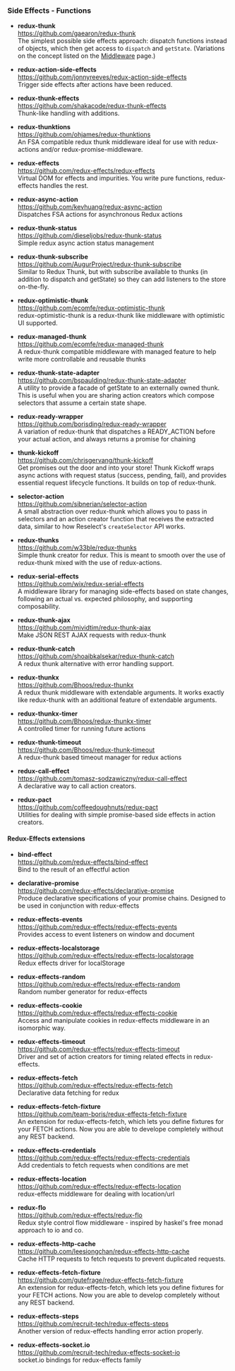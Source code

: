 ### Side Effects - Functions

- **redux-thunk**  
  https://github.com/gaearon/redux-thunk  
  The simplest possible side effects approach: dispatch functions instead of objects, which then get access to `dispatch` and `getState`.  (Variations on the concept listed on the [Middleware](middleware.md) page.)
  
- **redux-action-side-effects**  
  https://github.com/jonnyreeves/redux-action-side-effects  
  Trigger side effects after actions have been reduced.
  
- **redux-thunk-effects**  
  https://github.com/shakacode/redux-thunk-effects  
  Thunk-like handling with additions.
  
- **redux-thunktions**  
  https://github.com/ohjames/redux-thunktions  
  An FSA compatible redux thunk middleware ideal for use with redux-actions and/or redux-promise-middleware.
  
- **redux-effects**  
  https://github.com/redux-effects/redux-effects  
  Virtual DOM for effects and impurities. You write pure functions, redux-effects handles the rest.
  
- **redux-async-action**  
  https://github.com/kevhuang/redux-async-action  
  Dispatches FSA actions for asynchronous Redux actions 
  
- **redux-thunk-status**  
  https://github.com/dieseljobs/redux-thunk-status  
  Simple redux async action status management 
  
- **redux-thunk-subscribe**  
  https://github.com/AugurProject/redux-thunk-subscribe  
  Similar to Redux Thunk, but with subscribe available to thunks (in addition to dispatch and getState) so they can add listeners to the store on-the-fly.
  
- **redux-optimistic-thunk**  
  https://github.com/ecomfe/redux-optimistic-thunk  
  redux-optimistic-thunk is a redux-thunk like middleware with optimistic UI supported.
  
- **redux-managed-thunk**  
  https://github.com/ecomfe/redux-managed-thunk  
  A redux-thunk compatible middleware with managed feature to help write more controllable and reusable thunks 
  
- **redux-thunk-state-adapter**  
  https://github.com/bspaulding/redux-thunk-state-adapter  
  A utility to provide a facade of getState to an externally owned thunk. This is useful when you are sharing action creators which compose selectors that assume a certain state shape.
  
- **redux-ready-wrapper**  
  https://github.com/borisding/redux-ready-wrapper  
  A variation of redux-thunk that dispatches a READY_ACTION before your actual action, and always returns a promise for chaining
  
- **thunk-kickoff**  
  https://github.com/chrisgervang/thunk-kickoff  
  Get promises out the door and into your store!  Thunk Kickoff wraps async actions with request status (success, pending, fail), and provides essential request lifecycle functions. It builds on top of redux-thunk.
  
- **selector-action**  
  https://github.com/sibnerian/selector-action  
  A small abstraction over redux-thunk which allows you to pass in selectors and an action creator function that receives the extracted data, similar to how Reselect's `createSelector` API works.
  
- **redux-thunks**  
  https://github.com/w33ble/redux-thunks  
  Simple thunk creator for redux.  This is meant to smooth over the use of redux-thunk mixed with the use of redux-actions.
  
- **redux-serial-effects**  
  https://github.com/wix/redux-serial-effects  
  A middleware library for managing side-effects based on state changes, following an actual vs. expected philosophy, and supporting composability.
  
- **redux-thunk-ajax**  
  https://github.com/mividtim/redux-thunk-ajax  
  Make JSON REST AJAX requests with redux-thunk 
  
- **redux-thunk-catch**  
  https://github.com/shoaibkalsekar/redux-thunk-catch  
  A redux thunk alternative with error handling support.
  
- **redux-thunkx**  
  https://github.com/Bhoos/redux-thunkx  
  A redux thunk middleware with extendable arguments.  It works exactly like redux-thunk with an additional feature of extendable arguments.
  
- **redux-thunkx-timer**  
  https://github.com/Bhoos/redux-thunkx-timer  
  A controlled timer for running future actions
  
- **redux-thunk-timeout**  
  https://github.com/Bhoos/redux-thunk-timeout  
  A redux-thunk based timeout manager for redux actions
  
- **redux-call-effect**  
  https://github.com/tomasz-sodzawiczny/redux-call-effect  
  A declarative way to call action creators.
  
- **redux-pact**  
  https://github.com/coffeedoughnuts/redux-pact  
  Utilities for dealing with simple promise-based side effects in action creators.
  

#### Redux-Effects extensions
  
- **bind-effect**  
  https://github.com/redux-effects/bind-effect  
  Bind to the result of an effectful action
  
- **declarative-promise**  
  https://github.com/redux-effects/declarative-promise  
  Produce declarative specifications of your promise chains. Designed to be used in conjunction with redux-effects
  
- **redux-effects-events**  
  https://github.com/redux-effects/redux-effects-events  
  Provides access to event listeners on window and document
  
- **redux-effects-localstorage**  
  https://github.com/redux-effects/redux-effects-localstorage  
  Redux effects driver for localStorage
  
- **redux-effects-random**  
  https://github.com/redux-effects/redux-effects-random  
  Random number generator for redux-effects
  
- **redux-effects-cookie**  
  https://github.com/redux-effects/redux-effects-cookie  
  Access and manipulate cookies in redux-effects middleware in an isomorphic way.
  
- **redux-effects-timeout**  
  https://github.com/redux-effects/redux-effects-timeout  
  Driver and set of action creators for timing related effects in redux-effects.
  
- **redux-effects-fetch**  
  https://github.com/redux-effects/redux-effects-fetch  
  Declarative data fetching for redux  
  
- **redux-effects-fetch-fixture**  
  https://github.com/team-boris/redux-effects-fetch-fixture  
  An extension for redux-effects-fetch, which lets you define fixtures for your FETCH actions. Now you are able to develope completely without any REST backend.
  
- **redux-effects-credentials**  
  https://github.com/redux-effects/redux-effects-credentials  
  Add credentials to fetch requests when conditions are met
  
- **redux-effects-location**  
  https://github.com/redux-effects/redux-effects-location  
  redux-effects middleware for dealing with location/url
  
- **redux-flo**  
  https://github.com/redux-effects/redux-flo  
  Redux style control flow middleware - inspired by haskel's free monad approach to io and co.
  
- **redux-effects-http-cache**  
  https://github.com/leesiongchan/redux-effects-http-cache  
  Cache HTTP requests to fetch requests to prevent duplicated requests.
  
- **redux-effects-fetch-fixture**  
  https://github.com/gutefrage/redux-effects-fetch-fixture  
  An extension for redux-effects-fetch, which lets you define fixtures for your FETCH actions. Now you are able to develop completely without any REST backend.
  
- **redux-effects-steps**  
  https://github.com/recruit-tech/redux-effects-steps  
  Another version of redux-effects handling error action properly.
  
- **redux-effects-socket.io**  
  https://github.com/recruit-tech/redux-effects-socket-io  
  socket.io bindings for redux-effects family 